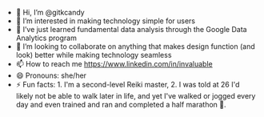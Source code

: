 - 👋 Hi, I’m @gitkcandy
- 👀 I’m interested in making technology simple for users
- 🌱 I’ve just learned fundamental data analysis through the Google Data Analytics program 
- 💞️ I’m looking to collaborate on anything that makes design function (and look) better while making technology seamless
- 📫 How to reach me https://www.linkedin.com/in/invaluable
- 😄 Pronouns: she/her
- ⚡ Fun facts: 1. I'm a second-level Reiki master, 2. I was told at 26 I'd likely not be able to walk later in life, and yet I've walked or jogged every day and even trained and ran and completed a half marathon  👀. 


<!---
gitkcandy/gitkcandy is a ✨ special ✨ repository because its `README.md` (this file) appears on your GitHub profile.
You can click the Preview link to take a look at your changes.
--->
